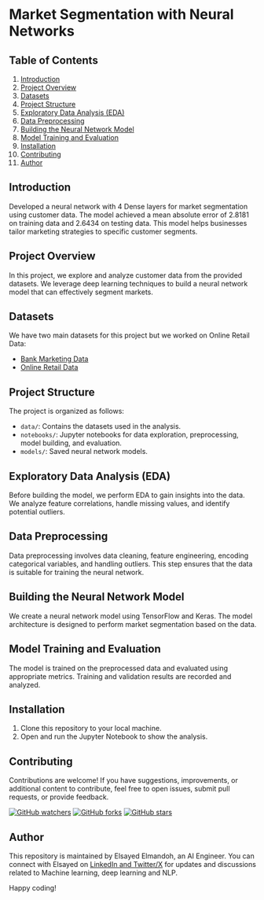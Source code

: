 # Market Segmentation with Neural Networks

## Table of Contents
1. [Introduction](#introduction)
2. [Project Overview](#project-overview)
3. [Datasets](#datasets)
4. [Project Structure](#project-structure)
5. [Exploratory Data Analysis (EDA)](#exploratory-data-analysis-eda)
6. [Data Preprocessing](#data-preprocessing)
7. [Building the Neural Network Model](#building-the-neural-network-model)
8. [Model Training and Evaluation](#model-training-and-evaluation)
9. [Installation](#installation)
10. [Contributing](#contributing)
11. [Author](#author)
  
## Introduction
Developed a neural network with 4 Dense layers for market segmentation using customer data. The model achieved a mean absolute error of 2.8181 on training data and 2.6434 on testing data. This model helps businesses tailor marketing strategies to specific customer segments.


## Project Overview
In this project, we explore and analyze customer data from the provided datasets. We leverage deep learning techniques to build a neural network model that can effectively segment markets.

## Datasets
We have two main datasets for this project but we worked on Online Retail Data:
- [Bank Marketing Data](https://www.kaggle.com/datasets/henriqueyamahata/bank-marketing)
- [Online Retail Data](https://www.kaggle.com/datasets/carrie1/ecommerce-data)

## Project Structure
The project is organized as follows:
- `data/`: Contains the datasets used in the analysis.
- `notebooks/`: Jupyter notebooks for data exploration, preprocessing, model building, and evaluation.
- `models/`: Saved neural network models.

## Exploratory Data Analysis (EDA)
Before building the model, we perform EDA to gain insights into the data. We analyze feature correlations, handle missing values, and identify potential outliers.

## Data Preprocessing
Data preprocessing involves data cleaning, feature engineering, encoding categorical variables, and handling outliers. This step ensures that the data is suitable for training the neural network.

## Building the Neural Network Model
We create a neural network model using TensorFlow and Keras. The model architecture is designed to perform market segmentation based on the data.

## Model Training and Evaluation
The model is trained on the preprocessed data and evaluated using appropriate metrics. Training and validation results are recorded and analyzed.

## Installation
1. Clone this repository to your local machine.
2. Open and run the Jupyter Notebook to show the analysis.

## Contributing

Contributions are welcome! If you have suggestions, improvements, or additional content to contribute, feel free to open issues, submit pull requests, or provide feedback. 

[![GitHub watchers](https://img.shields.io/github/watchers/elsayedelmandoh/market_segmentation_neural_networks.svg?style=social&label=Watch)](https://GitHub.com/elsayedelmandoh/market_segmentation_neural_networks/watchers/?WT.mc_id=academic-105485-koreyst)
[![GitHub forks](https://img.shields.io/github/forks/elsayedelmandoh/market_segmentation_neural_networks.svg?style=social&label=Fork)](https://GitHub.com/elsayedelmandoh/market_segmentation_neural_networks/network/?WT.mc_id=academic-105485-koreyst)
[![GitHub stars](https://img.shields.io/github/stars/elsayedelmandoh/market_segmentation_neural_networks.svg?style=social&label=Star)](https://GitHub.com/elsayedelmandoh/market_segmentation_neural_networks/stargazers/?WT.mc_id=academic-105485-koreyst)

## Author

This repository is maintained by Elsayed Elmandoh, an AI Engineer. You can connect with Elsayed on [LinkedIn and Twitter/X](https://linktr.ee/elsayedelmandoh) for updates and discussions related to Machine learning, deep learning and NLP.

Happy coding!
